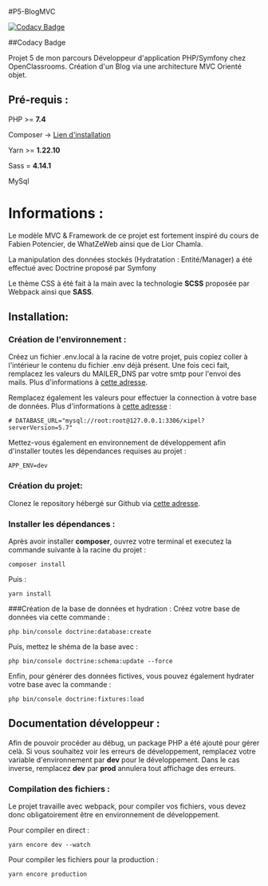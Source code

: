 #P5-BlogMVC

[![Codacy Badge](https://api.codacy.com/project/badge/Grade/a357ec565060451eb1169ef020fffc79)](https://app.codacy.com/gh/LeZellus/Blog-Matheo?utm_source=github.com&utm_medium=referral&utm_content=LeZellus/Blog-Matheo&utm_campaign=Badge_Grade_Settings)

##Codacy Badge

Projet 5 de mon parcours Développeur d'application PHP/Symfony chez OpenClassrooms. Création d'un Blog via une architecture MVC Orienté objet.

## Pré-requis :
PHP >= **7.4**

Composer -> [Lien d'installation](https://getcomposer.org/doc/00-intro.md#installation-linux-unix-macos)

Yarn >= **1.22.10**

Sass = **4.14.1**

MySql

# Informations :

Le modèle MVC & Framework de ce projet est fortement inspiré du cours de Fabien Potencier, de WhatZeWeb ainsi que de Lior Chamla.

La manipulation des données stockés (Hydratation : Entité/Manager) a été effectué avec Doctrine proposé par Symfony

Le thème CSS à été fait à la main avec la technologie **SCSS** proposée par Webpack ainsi que **SASS**. 

## Installation:

### Création de l'environnement :
Créez un fichier .env.local à la racine de votre projet, puis copiez coller à l'intérieur le contenu du fichier .env déjà présent.
Une fois ceci fait, remplacez les valeurs du MAILER_DNS par votre smtp pour l'envoi des mails. Plus d'informations à [cette adresse](https://symfony.com/doc/current/mailer.html#transport-setup).

Remplacez également les valeurs pour effectuer la connection à votre base de données. Plus d'informations à [cette adresse](https://symfony.com/doc/current/doctrine.html#configuring-the-database) :
```
# DATABASE_URL="mysql://root:root@127.0.0.1:3306/xipel?serverVersion=5.7"
```

Mettez-vous également en environnement de développement afin d'installer toutes les dépendances requises au projet :
```
APP_ENV=dev
```

### Création du projet:
Clonez le repository hébergé sur Github via [cette adresse](https://github.com/LeZellus/Blog-Matheo).

### Installer les dépendances :
Après avoir installer **composer**, ouvrez votre terminal et executez la commande suivante à la racine du projet :
```
composer install
```
Puis :
```
yarn install
```

###Création de la base de données et hydration : 
Créez votre base de données via cette commande :
```
php bin/console doctrine:database:create
```

Puis, mettez le shéma de la base avec :
```
php bin/console doctrine:schema:update --force
```

Enfin, pour générer des données fictives, vous pouvez également hydrater votre base avec la commande :
```
php bin/console doctrine:fixtures:load
```

## Documentation développeur :

Afin de pouvoir procéder au débug, un package PHP a été ajouté pour gérer celà. 
Si vous souhaitez voir les erreurs de développement, remplacez votre variable d'environnement par **dev** pour le développement.
Dans le cas inverse, remplacez **dev** par **prod** annulera tout affichage des erreurs.

### Compilation des fichiers :
Le projet travaille avec webpack, pour compiler vos fichiers, vous devez donc obligatoirement être en environnement de développement.

Pour compiler en direct :
```
yarn encore dev --watch
```

Pour compiler les fichiers pour la production :
```
yarn encore production
```